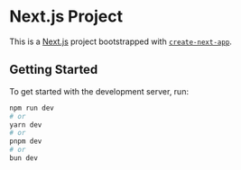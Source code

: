 # Next.js Project

This is a [Next.js](https://nextjs.org) project bootstrapped with [`create-next-app`](https://github.com/vercel/next.js/tree/canary/packages/create-next-app).

## Getting Started

To get started with the development server, run:

```bash
npm run dev
# or
yarn dev
# or
pnpm dev
# or
bun dev
